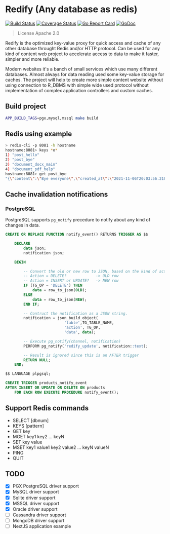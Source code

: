 # Redify (Any database as redis)

[![Build Status](https://github.com/demdxx/redify/workflows/run%20tests/badge.svg)](https://github.com/demdxx/redify/actions?workflow=run%20tests)
[![Coverage Status](https://coveralls.io/repos/github/demdxx/redify/badge.svg?branch=main)](https://coveralls.io/github/demdxx/redify?branch=main)
[![Go Report Card](https://goreportcard.com/badge/github.com/demdxx/redify)](https://goreportcard.com/report/github.com/demdxx/redify)
[![GoDoc](https://godoc.org/github.com/demdxx/redify?status.svg)](https://godoc.org/github.com/demdxx/redify)

> License Apache 2.0

Redify is the optimized key-value proxy for quick access and cache
of any other database throught Redis and/or HTTP protocol.
Can be used for any kind of content web project to accelerate access to data
to make it faster, simpler and more reliable.

Modern websites it's a banch of small services which use many different databases.
Almost always for data reading used some key-value storage for caches.
The project will help to create more simple content website without using connection
to R_DBMS with simple wide used protocol without implementation of complex
application controllers and custom caches.

## Build project

```sh
APP_BUILD_TAGS=pgx,mysql,mssql make build
```

## Redis using example

```sh
> redis-cli -p 8081 -h hostname
hostname:8081> keys *o*
1) "post_hello"
2) "post_bye"
3) "document_docx_main"
4) "document_pdf_help"
hostname:8081> get post_bye
"{\"content\":\"Bye everyone\",\"created_at\":\"2021-11-06T20:03:56.218629Z\",\"deleted_at\":null,\"id\":4,\"slug\":\"bye\",\"title\":\"Bye world\",\"updated_at\":\"2021-11-06T20:03:56.218629Z\"}"
```

## Cache invalidation notifications

### PostgreSQL

PostgreSQL supports `pg_notify` precedure to notify about any kind of changes in data.

```sql
CREATE OR REPLACE FUNCTION notify_event() RETURNS TRIGGER AS $$

    DECLARE
        data json;
        notification json;

    BEGIN

        -- Convert the old or new row to JSON, based on the kind of action.
        -- Action = DELETE?             -> OLD row
        -- Action = INSERT or UPDATE?   -> NEW row
        IF (TG_OP = 'DELETE') THEN
            data = row_to_json(OLD);
        ELSE
            data = row_to_json(NEW);
        END IF;

        -- Contruct the notification as a JSON string.
        notification = json_build_object(
                          'table',TG_TABLE_NAME,
                          'action', TG_OP,
                          'data', data);

        -- Execute pg_notify(channel, notification)
        PERFORM pg_notify('redify_update', notification::text);

        -- Result is ignored since this is an AFTER trigger
        RETURN NULL;
    END;

$$ LANGUAGE plpgsql;

CREATE TRIGGER products_notify_event
AFTER INSERT OR UPDATE OR DELETE ON products
    FOR EACH ROW EXECUTE PROCEDURE notify_event();
```

## Support Redis commands

* SELECT \[dbnum\]
* KEYS \[pattern\]
* GET key
* MGET key1 key2 ... keyN
* SET key value
* MSET key1 value1 key2 value2 ... keyN valueN
* PING
* QUIT

## TODO

* [x] PGX PostgreSQL driver support
* [X] MySQL driver support
* [X] Sqlite driver support
* [X] MSSQL driver support
* [X] Oracle driver support
* [ ] Cassandra driver support
* [ ] MongoDB driver support
* [ ] NextJS application example
